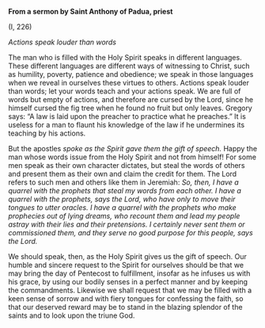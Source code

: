 

**From a sermon by Saint Anthony of Padua, priest**

(I, 226)

_Actions speak louder than words_

The man who is filled with the Holy Spirit speaks in different languages. These different languages are different ways of witnessing to Christ, such as humility, poverty, patience and obedience; we speak in those languages when we reveal in ourselves these virtues to others. Actions speak louder than words; let your words teach and your actions speak. We are full of words but empty of actions, and therefore are cursed by the Lord, since he himself cursed the fig tree when he found no fruit but only leaves. Gregory says: “A law is laid upon the preacher to practice what he preaches.” It is useless for a man to flaunt his knowledge of the law if he undermines its teaching by his actions.

But the apostles _spoke as the Spirit gave them the gift of speech._ Happy the man whose words issue from the Holy Spirit and not from himself! For some men speak as their own character dictates, but steal the words of others and present them as their own and claim the credit for them. The Lord refers to such men and others like them in Jeremiah: _So, then, I have a quarrel with the prophets that steal my words from each other. I have a quarrel with the prophets, says the Lord, who have only to move their tongues to utter oracles. I have a quarrel with the prophets who make prophecies out of lying dreams, who recount them and lead my people astray with their lies and their pretensions. I certainly never sent them or commissioned them, and they serve no good purpose for this people, says the Lord._

We should speak, then, as the Holy Spirit gives us the gift of speech. Our humble and sincere request to the Spirit for ourselves should be that we may bring the day of Pentecost to fulfillment, insofar as he infuses us with his grace, by using our bodily senses in a perfect manner and by keeping the commandments. Likewise we shall request that we may be filled with a keen sense of sorrow and with fiery tongues for confessing the faith, so that our deserved reward may be to stand in the blazing splendor of the saints and to look upon the triune God.

